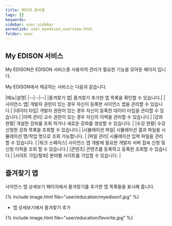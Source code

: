 ```yaml
---
title: 페이지 준비중
tags: []
keywords:
sidebar: user_sidebar
permalink: user_myedison_overview.html
folder: user
---
```


## My EDISON 서비스

My EDISON은 EDISON 서비스중 사용자의 관리가 필요한 기능을 모아둔 페이지 입니다. 

My EDISON에서 제공하는 서비스는 다음과 같습니다.

|메뉴|설명|
|--|--|--|
|즐겨찾기 앱| 즐겨찾기 추가한 앱 목록을 확인할 수 있습니다.|
|사이언스 앱| 개발자 권한이 있는 경우 자신이 등록한 사이언스 앱을 관리할 수 있습니다.|
|데이터 타입| 개발자 권한이 있는 경우 자신이 등록한 데이터 타입을 관리할 수 있습니다.|
|이력 관리| 교수 권한이 있는 경우 자신의 이력을 관리할 수 있습니다.|
|강좌 현황| 개설한 강좌를 조회 하거나 새로운 강좌를 생성할 수 있습니다. |
|수강 현황| 수강신청한 강좌 목록을 조회할 수 있습니다.|
|시뮬레이션 파일| 시뮬레이션 결과 파일을 시뮬레이션 명/작업 명으로 조회 가능합니다. |
|파일 관리| 시뮬레이션 입력 파일을 관리할 수 있습니다. |
|워크 스페이스| 사이언스 앱 개발에 필요한 개발자 서버 접속 신청 및 신청 이력을 조회 할 수 있습니다.|
|콘텐츠| 콘텐츠를 등록하고 등록한 조회할 수 있습니다.|
|사이트 가입/탈퇴| 분야별 사이트를 가입할 수 있습니다. |

## 즐겨찾기 앱

사이언스 앱 상세보기 페이지에서 즐겨찾기를 추가한 앱 목록들을 표시해 줍니다. 

{% include image.html file="user/education/myedison1.jpg" %}

- 앱 상세보기에서 즐겨찾기 추가

{% include image.html file="user/education/favorite.jpg" %}




